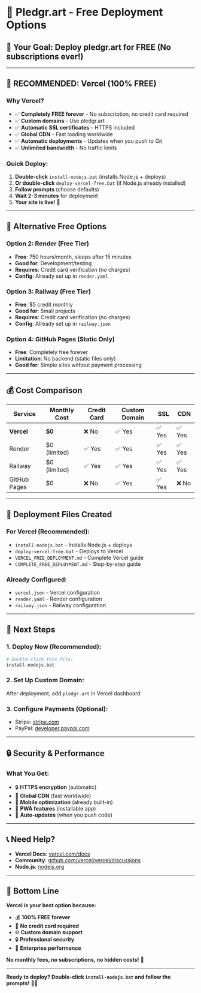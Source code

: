 # 🚀 Pledgr.art - Free Deployment Options

## 🎯 **Your Goal: Deploy pledgr.art for FREE (No subscriptions ever!)**

---

## 🌟 **RECOMMENDED: Vercel (100% FREE)**

### **Why Vercel?**
- ✅ **Completely FREE forever** - No subscription, no credit card required
- ✅ **Custom domains** - Use pledgr.art
- ✅ **Automatic SSL certificates** - HTTPS included
- ✅ **Global CDN** - Fast loading worldwide
- ✅ **Automatic deployments** - Updates when you push to Git
- ✅ **Unlimited bandwidth** - No traffic limits

### **Quick Deploy:**
1. **Double-click** `install-nodejs.bat` (installs Node.js + deploys)
2. **Or double-click** `deploy-vercel-free.bat` (if Node.js already installed)
3. **Follow prompts** (choose defaults)
4. **Wait 2-3 minutes** for deployment
5. **Your site is live!** 🎉

---

## 🔄 **Alternative Free Options**

### **Option 2: Render (Free Tier)**
- **Free**: 750 hours/month, sleeps after 15 minutes
- **Good for**: Development/testing
- **Requires**: Credit card verification (no charges)
- **Config**: Already set up in `render.yaml`

### **Option 3: Railway (Free Tier)**
- **Free**: $5 credit monthly
- **Good for**: Small projects
- **Requires**: Credit card verification (no charges)
- **Config**: Already set up in `railway.json`

### **Option 4: GitHub Pages (Static Only)**
- **Free**: Completely free forever
- **Limitation**: No backend (static files only)
- **Good for**: Simple sites without payment processing

---

## 💰 **Cost Comparison**

| Service | Monthly Cost | Credit Card | Custom Domain | SSL | CDN |
|---------|--------------|-------------|---------------|-----|-----|
| **Vercel** | **$0** | ❌ No | ✅ Yes | ✅ Yes | ✅ Yes |
| Render | $0 (limited) | ✅ Yes | ✅ Yes | ✅ Yes | ✅ Yes |
| Railway | $0 (limited) | ✅ Yes | ✅ Yes | ✅ Yes | ✅ Yes |
| GitHub Pages | $0 | ❌ No | ✅ Yes | ✅ Yes | ❌ No |

---

## 🚀 **Deployment Files Created**

### **For Vercel (Recommended):**
- `install-nodejs.bat` - Installs Node.js + deploys
- `deploy-vercel-free.bat` - Deploys to Vercel
- `VERCEL_FREE_DEPLOYMENT.md` - Complete Vercel guide
- `COMPLETE_FREE_DEPLOYMENT.md` - Step-by-step guide

### **Already Configured:**
- `vercel.json` - Vercel configuration
- `render.yaml` - Render configuration
- `railway.json` - Railway configuration

---

## 🎯 **Next Steps**

### **1. Deploy Now (Recommended):**
```bash
# Double-click this file:
install-nodejs.bat
```

### **2. Set Up Custom Domain:**
After deployment, add `pledgr.art` in Vercel dashboard

### **3. Configure Payments (Optional):**
- Stripe: [stripe.com](https://stripe.com)
- PayPal: [developer.paypal.com](https://developer.paypal.com)

---

## 🔒 **Security & Performance**

### **What You Get:**
- 🔒 **HTTPS encryption** (automatic)
- 🚀 **Global CDN** (fast worldwide)
- 📱 **Mobile optimization** (already built-in)
- 🎨 **PWA features** (installable app)
- 🔄 **Auto-updates** (when you push code)

---

## 📞 **Need Help?**

- **Vercel Docs**: [vercel.com/docs](https://vercel.com/docs)
- **Community**: [github.com/vercel/vercel/discussions](https://github.com/vercel/vercel/discussions)
- **Node.js**: [nodejs.org](https://nodejs.org/)

---

## 🎉 **Bottom Line**

**Vercel is your best option because:**
- 💰 **100% FREE forever**
- 🚫 **No credit card required**
- 🌐 **Custom domain support**
- 🔒 **Professional security**
- 🚀 **Enterprise performance**

**No monthly fees, no subscriptions, no hidden costs!** 🎯

---

**Ready to deploy? Double-click `install-nodejs.bat` and follow the prompts!** 🚀✨



